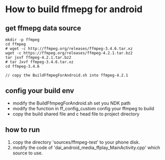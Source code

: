 
# How to build ffmepg for android

## get ffmepg data source

```
mkdir -p ffmpeg
cd ffmpeg
# wget -c http://ffmpeg.org/releases/ffmpeg-3.4.6.tar.xz
wget -c https://ffmpeg.org/releases/ffmpeg-4.2.1.tar.bz2
tar jxvf ffmpeg-4.2.1.tar.bz2
# tar Jxvf ffmpeg-3.4.6.tar.xz
cd ffmpeg-3.4.6

// copy the BuildFfmpegForAndroid.sh into ffmpeg-4.2.1
```

## config your build env

+ modify the BuildFfmpegForAndroid.sh set you NDK path
+ modify the function in ff_config_custom config your ffmpeg to build
+ copy the build shared file and c head file to project directory


## how to run

1. copy the directory 'sources/ffmpeg-test' to your phone disk.
2. modify the code of 'dai_android_media_ffplay_MainActivity.cpp' which source to use.


